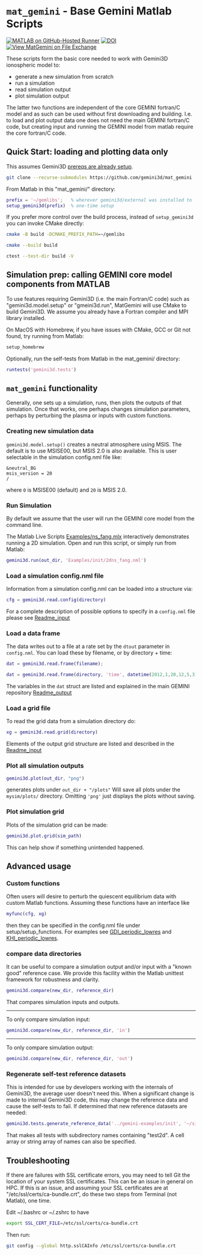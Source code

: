 # ```mat_gemini``` - Base Gemini Matlab Scripts

[![MATLAB on GitHub-Hosted Runner](https://github.com/gemini3d/mat_gemini/actions/workflows/ci.yml/badge.svg)](https://github.com/gemini3d/mat_gemini/actions/workflows/ci.yml)
[![DOI](https://zenodo.org/badge/246748210.svg)](https://zenodo.org/badge/latestdoi/246748210)
[![View MatGemini on File Exchange](https://www.mathworks.com/matlabcentral/images/matlab-file-exchange.svg)](https://www.mathworks.com/matlabcentral/fileexchange/78676-matgemini)

These scripts form the basic core needed to work with Gemini3D ionospheric model to:

* generate a new simulation from scratch
* run a simulation
* read simulation output
* plot simulation output

The latter two functions are independent of the core GEMINI fortran/C model and as such can be used without first downloading and building.  I.e. to load and plot output data one does not need the main GEMINI fortran/C code, but creating input and running the GEMINI model from matlab require the core fortran/C code.

## Quick Start:  loading and plotting data only

This assumes Gemini3D [prereqs are already setup](https://github.com/gemini3d/external).

```sh
git clone --recurse-submodules https://github.com/gemini3d/mat_gemini
```

From Matlab in this "mat_gemini/" directory:

```matlab
prefix = '~/gemlibs';   % wherever gemini3d/external was installed to
setup_gemini3d(prefix)  % one-time setup
```

If you prefer more control over the build process, instead of `setup_gemini3d` you can invoke CMake directly:

```sh
cmake -B build -DCMAKE_PREFIX_PATH=~/gemlibs

cmake --build build

ctest --test-dir build -V
```

## Simulation prep:  calling GEMINI core model components from MATLAB

To use features requiring Gemini3D (i.e. the main Fortran/C code) such as "gemini3d.model.setup" or "gmeini3d.run", MatGemini will use CMake to build Gemini3D.
We assume you already have a Fortran compiler and MPI library installed.

On MacOS with Homebrew, if you have issues with CMake, GCC or Git not found, try running from Matlab:

```sh
setup_homebrew
```

Optionally, run the self-tests from Matlab in the mat_gemini/ directory:

```matlab
runtests('gemini3d.tests')
```

## ```mat_gemini``` functionality

Generally, one sets up a simulation, runs, then plots the outputs of that simulation.
Once that works, one perhaps changes simulation parameters, perhaps by perturbing the plasma or inputs with custom functions.

### Creating new simulation data

```gemini3d.model.setup()``` creates a neutral atmosphere using MSIS.
The default is to use MSISE00, but MSIS 2.0 is also available.
This is user selectable in the simulation config.nml file like:

```
&neutral_BG
msis_version = 20
/
```

where `0` is MSISE00 (default) and `20` is MSIS 2.0.

### Run Simulation

By default we assume that the user will run the GEMINI core model from the command line.

The Matlab Live Scripts [Examples/ns_fang.mlx](./Examples/ns_fang.mlx) interactively demonstrates running a 2D simulation.
Open and run this script, or simply run from Matlab:

```matlab
gemini3d.run(out_dir, 'Examples/init/2dns_fang.nml')
```

### Load a simulation config.nml file

Information from a simulation config.nml can be loaded into a structure via:

```matlab
cfg = gemini3d.read.config(directory)
```

For a complete description of possible options to specify in a ```config.nml``` file please see [Readme_input](https://github.com/gemini3d/gemini3d/blob/main/docs/Readme_input.md)

### Load a data frame

The data writes out to a file at a rate set by the ```dtout``` parameter in ```config.nml```.
You can load these by filename, or by directory + time:

```matlab
dat = gemini3d.read.frame(filename);
```

```matlab
dat = gemini3d.read.frame(directory, 'time', datetime(2012,1,20,12,5,3));
```

The variables in the ```dat``` struct are listed and explained in the main GEMINI repository [Readme_output](https://github.com/gemini3d/gemini3d/blob/main/docs/Readme_output.md)

### Load a grid file

To read the grid data from a simulation directory do:

```matlab
xg = gemini3d.read.grid(directory)
```

Elements of the output grid structure are listed and described in the [Readme_input](https://github.com/gemini3d/gemini3d/blob/main/docs/Readme_input.md)


### Plot all simulation outputs

```matlab
gemini3d.plot(out_dir, "png")
```

generates plots under `out_dir + "/plots"`
Will save all plots under the `mysim/plots/` directory. Omitting `'png'` just displays the plots without saving.

### Plot simulation grid

Plots of the simulation grid can be made:

```matlab
gemini3d.plot.grid(sim_path)
```

This can help show if something unintended happened.

## Advanced usage

### Custom functions

Often users will desire to perturb the quiescent equilibrium data with custom Matlab functions.
Assuming these functions have an interface like

```matlab
myfunc(cfg, xg)
```

then they can be specified in the config.nml file under setup/setup_functions.
For examples see
[GDI\_periodic\_lowres](https://github.com/gemini3d/gemini-examples/tree/main/init/GDI_periodic_lowres) and
[KHI\_periodic\_lowres](https://github.com/gemini3d/gemini-examples/tree/main/init/KHI_periodic_lowres).

### compare data directories

It can be useful to compare a simulation output and/or input with a "known good" reference case.
We provide this facility within the Matlab unittest framework for robustness and clarity.

```matlab
gemini3d.compare(new_dir, reference_dir)
```

That compares simulation inputs and outputs.

---

To only compare simulation input:

```matlab
gemini3d.compare(new_dir, reference_dir, 'in')
```

---

To only compare simulation output:

```matlab
gemini3d.compare(new_dir, reference_dir, 'out')
```

### Regenerate self-test reference datasets

This is intended for use by developers working with the internals of Gemini3D, the average user doesn't need this.
When a significant change is made to internal Gemini3D code, this may change the reference data and cause the self-tests to fail.
If determined that new reference datasets are needed:

```matlab
gemini3d.tests.generate_reference_data('../gemini-examples/init', '~/sim', 'test2d')
```

That makes all tests with subdirectory names containing "test2d".
A cell array or string array of names can also be specified.

## Troubleshooting

If there are failures with SSL certificate errors, you may need to tell Git the location of your system SSL certificates. This can be an issue in general on HPC.
If this is an issue, and assuming your SSL certificates are at "/etc/ssl/certs/ca-bundle.crt", do these two steps from Terminal (not Matlab), one time.

Edit ~/.bashrc or ~/.zshrc to have

```sh
export SSL_CERT_FILE=/etc/ssl/certs/ca-bundle.crt
```

Then run:

```sh
git config --global http.sslCAInfo /etc/ssl/certs/ca-bundle.crt
```
